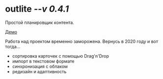 # outlite _--v 0.4.1_

Простой планировщик контента.

[Демо](https://outlite.netlify.com/)

Работа над проектом временно заморожена. Вернусь в 2020 году и вот тогда...

- сортировка карточек с помощью Drag'n'Drop
- импорт в текстовом формате
- синхронизация с облаком
- редизайн и адаптивность
